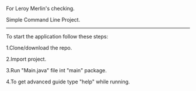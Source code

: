 For Leroy Merlin's checking.

Simple Command Line Project.
____________________________________________
To start the application follow these steps:

1.Clone/download the repo.

2.Import project.

3.Run "Main.java" file int "main" package.

4.To get advanced guide type "help" while running.

